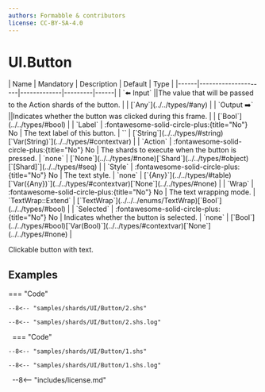 ```yaml
---
authors: Formabble & contributors
license: CC-BY-SA-4.0
---
```



# UI.Button

<div class="sh-parameters" markdown="1">
| Name | Mandatory | Description | Default | Type |
|------|---------------------|-------------|---------|------|
| `⬅️ Input` ||The value that will be passed to the Action shards of the button. | | [`Any`](../../types/#any) |
| `Output ➡️` ||Indicates whether the button was clicked during this frame. | | [`Bool`](../../types/#bool) |
| `Label` | :fontawesome-solid-circle-plus:{title="No"} No  | The text label of this button. | `` | [`String`](../../types/#string)[`Var(String)`](../../types/#contextvar) |
| `Action` | :fontawesome-solid-circle-plus:{title="No"} No  | The shards to execute when the button is pressed. | `none` | [`None`](../../types/#none)[`Shard`](../../types/#object)[`[Shard]`](../../types/#seq) |
| `Style` | :fontawesome-solid-circle-plus:{title="No"} No  | The text style. | `none` | [`{Any}`](../../types/#table)[`Var({Any})`](../../types/#contextvar)[`None`](../../types/#none) |
| `Wrap` | :fontawesome-solid-circle-plus:{title="No"} No  | The text wrapping mode. | `TextWrap::Extend` | [`TextWrap`](../../../enums/TextWrap)[`Bool`](../../types/#bool) |
| `Selected` | :fontawesome-solid-circle-plus:{title="No"} No  | Indicates whether the button is selected. | `none` | [`Bool`](../../types/#bool)[`Var(Bool)`](../../types/#contextvar)[`None`](../../types/#none) |

</div>

Clickable button with text.

## Examples

=== "Code"

  ```x86asm linenums="1"
  --8<-- "samples/shards/UI/Button/2.shs"
  ```

  ```
  --8<-- "samples/shards/UI/Button/2.shs.log"
  ```
&nbsp;
=== "Code"

  ```x86asm linenums="1"
  --8<-- "samples/shards/UI/Button/1.shs"
  ```

  ```
  --8<-- "samples/shards/UI/Button/1.shs.log"
  ```
&nbsp;
--8<-- "includes/license.md"

